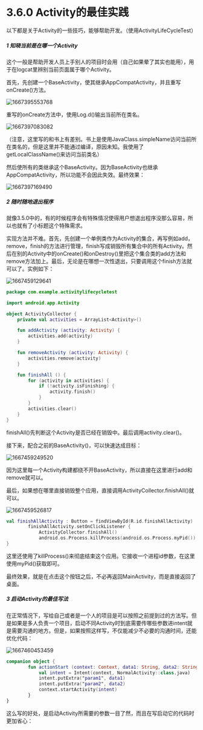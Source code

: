 # 3.6.0 Activity的最佳实践

以下都是关于Activity的一些技巧，能够帮助开发。（使用ActivityLifeCycleTest）

##### 1 知晓当前是在哪一个Activity

这个一般是帮助开发人员上手别人的项目时会用（自己如果晕了其实也能用），用于在logcat里辨别当前页面属于哪个Activity。

首先，先创建一个BaseActivity，使其继承AppCompatActivity，并且重写onCreate()方法。

![1667395553768](image/3.6.0Activity的最佳实践/1667395553768.png)

重写的onCreate方法中，使用Log.d()输出当前所在类名。

![1667397083082](image/3.6.0Activity的最佳实践/1667397083082.png)

（注意，这里写的和书上有差别。书上是使用JavaClass.simpleName访问当前所在类名的，但是这里并不能通过编译，原因未知。我使用了getLocalClassName()来访问当前类名）

然后使所有的类继承这个BaseActivity。因为BaseActivity也继承AppCompatActivity，所以功能不会因此失效。最终效果：

![1667397169490](image/3.6.0Activity的最佳实践/1667397169490.png)

##### 2 随时随地退出程序

就像3.5.0中的，有的时候程序会有特殊情况使得用户想退出程序没那么容易，所以也就有了小标题这个特殊需求。

实现方法并不难。首先，先创建一个单例类作为Activity的集合，再写例如add，remove，finish的方法进行管理，finish写成销毁所有集合中的所有Activity。然后在别的Activity中的onCreate()和onDestroy()里把这个集合类的add方法和remove方法加上。最后，无论是在哪想一次性退出，只要调用这个finish方法就可以了。实例如下：

![1667459129641](image/3.6.0Activity的最佳实践/1667459129641.png)

```kotlin
package com.example.activitylifecycletest

import android.app.Activity

object ActivityCollector {
    private val activities = ArrayList<Activity>()

    fun addActivity (activity: Activity) {
        activities.add(activity)
    }

    fun removeActivity (activity: Activity) {
        activities.remove(activity)
    }

    fun finishAll () {
        for (activity in activities) {
            if (!activity.isFinishing) {
                activity.finish()
            }
        }
        activities.clear()
    }
}
```

finishAll()先判断这个Activity是否已经在销毁中。最后调用activity.clear()。

接下来，配合之前的BaseActivity()，可以快速达成目标：

![1667459249520](image/3.6.0Activity的最佳实践/1667459249520.png)

因为这里每一个Activity构建都绕不开BaseActivity，所以直接在这里进行add和remove就可以。

最后，如果想在哪里直接销毁整个应用，直接调用ActivityCollector.finishAll()就可以。

![1667459526817](image/3.6.0Activity的最佳实践/1667459526817.png)

```kotlin
val finishAllActivity : Button = findViewById(R.id.finishAllActivity)
        finishAllActivity.setOnClickListener {
            ActivityCollector.finishAll()
            android.os.Process.killProcess(android.os.Process.myPid())
}
```

这里还使用了killProcess()来彻底结束这个应用。它接收一个进程id参数，在这里使用myPid()获取即可。

最终效果，就是在点击这个按钮之后，不必再返回MainActivity，而是直接返回了桌面。

##### 3 启动Activity的最佳写法

在正常情况下，写给自己或者是一个人的项目是可以按照之前提到过的方法写。但是如果是多人负责一个项目，启动不同Activity时到底需要传哪些参数进intent就是需要沟通的地方。但是，如果按照这样写，不仅能减少不必要的沟通时间，还能优化代码：

![1667460453459](image/3.6.0Activity的最佳实践/1667460453459.png)

```kotlin
companion object {
        fun actionStart (context: Context, data1: String, data2: String){
            val intent = Intent(context, NormalActivity::class.java)
            intent.putExtra("param1", data1)
            intent.putExtra("param2", data2)
            context.startActivity(intent)
        }
}
```

这么写的好处，是启动Activity所需要的参数一目了然，而且在写启动它的代码时更加省心：
